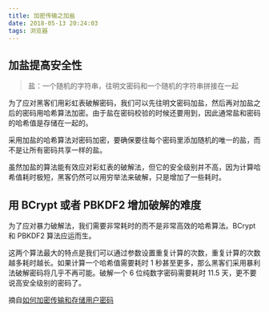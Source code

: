 ```yaml
---
title: 加密传输之加盐
date: 2018-05-13 20:24:03
tags: 浏览器
---
```


## 加盐提高安全性

> 盐：一个随机的字符串，往明文密码和一个随机的字符串拼接在一起

为了应对黑客们用彩虹表破解密码，我们可以先往明文密码加盐，然后再对加盐之后的密码用哈希算法加密。由于盐在密码校验的时候还要用到，因此通常盐和密码的哈希值是存储在一起的。

采用加盐的哈希算法对密码加密，要确保要往每个密码里添加随机的唯一的盐，而不是让所有密码共享一样的盐。

虽然加盐的算法能有效应对彩虹表的破解法，但它的安全级别并不高，因为计算哈希值耗时极短，黑客仍然可以用穷举法来破解，只是增加了一些耗时。

## 用 BCrypt 或者 PBKDF2 增加破解的难度

为了应对暴力破解法，我们需要非常耗时的而不是非常高效的哈希算法。BCrypt 和 PBKDF2 算法应运而生。

这两个算法最大的特点是我们可以通过参数设置重复计算的次数，重复计算的次数越多耗时越长。如果计算一个哈希值需要耗时 1 秒甚至更多，那么黑客们采用暴利法破解密码将几乎不再可能。破解一个 6 位纯数字密码需要耗时 11.5 天，更不要说高安全级别的密码了。

摘自[如何加密传输和存储用户密码](https://zhuanlan.zhihu.com/p/36603247)
